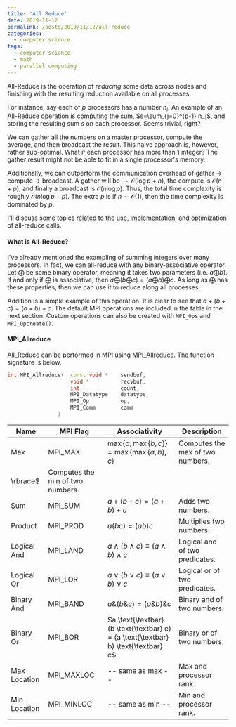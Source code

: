```yaml
---
title: 'All Reduce'
date: 2019-11-12
permalink: /posts/2019/11/12/all-reduce
categories:
  - computer science
tags:
  - computer science
  - math
  - parallel computing
---
```


All-Reduce is the operation of _reducing_ some data across nodes and finishing with the resulting reduction available on all processes. 

For instance, say each of $p$ processors has a number $n_i$. An example of an All-Reduce operation is computing the sum, $s=\sum_{j=0}^{p-1} n_j$, and storing the resulting sum $s$ on each processor. Seems trivial, right?

We can gather all the numbers on a master processor, compute the average, and then broadcast the result. This naive approach is, however, rather sub-optimal. What if each processor has more than 1 integer? The gather result might not be able to fit in a single processor's memory.

Additionally, we can outperform the communication overhead of gather $\rightarrow$ compute $\rightarrow$ broadcast. A gather will be $\sim\mathcal{O}(\log p + n)$, the compute is $\mathcal{O}(n+p)$, and finally a broadcast is $\mathcal{O}(n\log p)$. Thus, the total time complexity is roughly $\mathcal{O}(n \log p + p)$. The extra $p$ is if $n\sim\mathcal{O}(1)$, then the time complexity is dominated by $p$.

I'll discuss some topics related to the use, implementation, and optimization of all-reduce calls.

#### What is All-Reduce?
I've already mentioned the exampling of summing integers over many processors. In fact, we can all-reduce with any binary-associative operator. Let $\bigoplus$ be some binary operator, meaning it takes two parameters (i.e. $a \bigoplus b$). If and only if $\bigoplus$ is associative, then $a \bigoplus \left(b \bigoplus c\right) = \left(a \bigoplus b\right) \bigoplus c$. As long as $\bigoplus$ has these properties, then we can use it to reduce along all processes.

Addition is a simple example of this operation. It is clear to see that $a+(b+c)=(a+b)+c$. The default MPI operations are included in the table in the next section. Custom operations can also be created with `MPI_Op`s and `MPI_Opcreate()`.



#### MPI_Allreduce
All_Reduce can be performed in MPI using [MPI_Allreduce](https://www.mpich.org/static/docs/latest/www3/MPI_Allreduce.html). The function signature is below.

```c++
int MPI_Allreduce(  const void *    sendbuf,
                    void *          recvbuf, 
                    int             count, 
                    MPI_Datatype    datatype, 
                    MPI_Op          op, 
                    MPI_Comm        comm
                )
```

| Name         | MPI Flag                         | Associativity                                                                              | Description                      |
| ------------ | -------------------------------- | ------------------------------------------------------------------------------------------ | -------------------------------- |
| Max          | MPI_MAX                          | $\max\lbrace a, \max\lbrace b,c\rbrace\rbrace=\max\lbrace\max\lbrace a,b\rbrace ,c\rbrace$ | Computes the max of two numbers. |
| \rbrace$     | Computes the min of two numbers. |
| Sum          | MPI_SUM                          | $a+(b+c)=(a+b)+c$                                                                          | Adds two numbers.                |
| Product      | MPI_PROD                         | $a(bc)=(ab)c$                                                                              | Multiplies two numbers.          |
| Logical And  | MPI_LAND                         | $a \land (b \land c) \equiv (a \land b) \land c$                                           | Logical and of two predicates.   |
| Logical Or   | MPI_LOR                          | $a \lor (b \lor c) \equiv (a \lor b) \lor c$                                               | Logical or of two predicates.    |
| Binary And   | MPI_BAND                         | $a \& (b \& c) = (a \& b) \& c$                                                            | Binary and of two numbers.       |
| Binary Or    | MPI_BOR                          | $a \text{\textbar} (b \text{\textbar} c) = (a \text{\textbar} b) \text{\textbar} c$        | Binary or of two numbers.        |
| Max Location | MPI_MAXLOC                       | -- same as max --                                                                          | Max and processor rank.          |
| Min Location | MPI_MINLOC                       | -- same as min --                                                                          | Min and processor rank.          |


